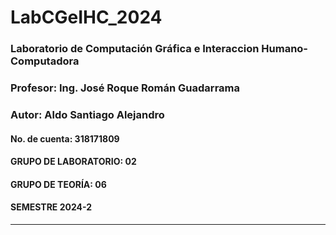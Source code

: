 # LabCGeIHC_2024

### Laboratorio de Computación Gráfica e Interaccion Humano-Computadora

### Profesor: Ing. José Roque Román Guadarrama

### Autor: Aldo Santiago Alejandro

#### No. de cuenta: 318171809

#### GRUPO DE LABORATORIO: 02  

#### GRUPO DE TEORÍA: 06  

#### SEMESTRE 2024-2

---
